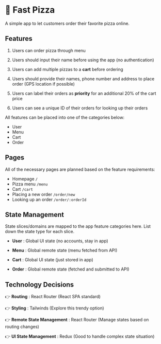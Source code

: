 # 🍕 Fast Pizza

A simple app to let customers order their favorite pizza online.

## Features

1. Users can order pizza through menu

2. Users should input their name before using the app (no authentication)

3. Users can add multiple pizzas to a **cart** before ordering

4. Users should provide their names, phone number and address to place order (GPS location if possible)

5. Users can label their orders as **priority** for an additional 20% of the cart price

6. Users can see a unique ID of their orders for looking up their orders

All features can be placed into one of the categories below:

- User
- Menu
- Cart
- Order

## Pages

All of the necessary pages are planned based on the feature requirements:

- Homepage `/`
- Pizza menu `/menu`
- Cart `/cart`
- Placing a new order `/order/new`
- Looking up an order `/order/:orderId`

## State Management

State slices/domains are mapped to the app feature categories here. List down the state type for each slice.

- **User** : Global UI state (no accounts, stay in app)

- **Menu** : Global remote state (menu fetched from API)

- **Cart** : Global UI state (just stored in app)

- **Order** : Global remote state (fetched and submitted to API)

## Technology Decisions

👉 **Routing** : React Router (React SPA standard)

👉 **Styling** : Tailwinds (Explore this trendy option)

👉 **Remote State Management** : React Router (Manage states based on routing changes)

👉 **UI State Management** : Redux (Good to handle complex state situation)
